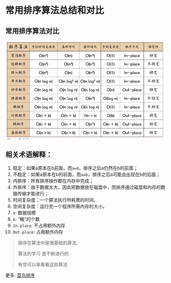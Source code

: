 
# 常用排序算法总结和对比





## 常用排序算法对比

![img](../img/QQ截图20210223140901.png)





## 相关术语解释：

1. 稳定：如果a原本在b前面，而`a=b`，排序之后a仍然在b的前面；
1. 不稳定：如果a原本在b的前面，而`a=b`，排序之后a可能会出现在b的后面；
1. 内排序：所有排序操作都在内存中完成；
1. 外排序：由于数据太大，因此把数据放在磁盘中，而排序通过磁盘和内存的数据传输才能进行；
1. 时间复杂度：一个算法执行所耗费的时间。
1. 空间复杂度：运行完一个程序所需内存的大小。
1. `n`: 数据规模
1. `k`: “桶”的个数
1. `In-place`:    不占用额外内存
1. `Out-place`: 占用额外内存



> 排序在算法中是很基础的算法,
>
>算法的学习 是不断进行的
>
>有空可以来看看这些算法


更多: [菜鸟排序](https://www.runoob.com/w3cnote_genre/algorithm)



